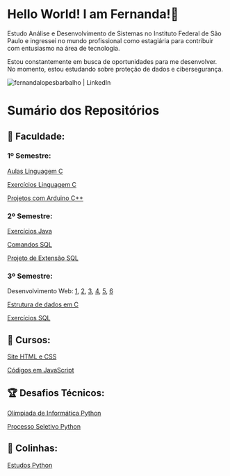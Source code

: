 # Hello World! I am Fernanda!🌈

Estudo Análise e Desenvolvimento de Sistemas no Instituto Federal de São Paulo e ingressei no mundo profissional como estagiária para contribuir com entusiasmo na área de tecnologia. 

Estou constantemente em busca de oportunidades para me desenvolver. No momento, estou estudando sobre proteção de dados e cibersegurança.

[<img align="left" alt="fernandalopesbarbalho | LinkedIn" src="https://img.shields.io/badge/LinkedIn-0077B5?style=for-the-badge&logo=linkedin&logoColor=white" />](https://www.linkedin.com/in/fernandalopesbarbalho/)
<br>

# Sumário dos Repositórios
## 🎯 Faculdade:
### 1º Semestre:
[Aulas Linguagem C](https://github.com/fernandalopesbarbalho/aulas-ifsp-semestre1)

[Exercícios Linguagem C](https://github.com/fernandalopesbarbalho/exercicios-ifsp-semestre1)

[Projetos com Arduino C++](https://github.com/fernandalopesbarbalho/arduino-ifsp-semestre1)

### 2º Semestre:
[Exercícios Java](https://github.com/fernandalopesbarbalho/exercicios-ifsp-semestre2)

[Comandos SQL](https://github.com/fernandalopesbarbalho/sql-ifsp-semestre2)

[Projeto de Extensão SQL](https://github.com/fernandalopesbarbalho/ifsp-sql-versionary)

### 3º Semestre:
Desenvolvimento Web: [1](https://github.com/fernandalopesbarbalho/dwba4-semana-01-pt302525x), [2](https://github.com/fernandalopesbarbalho/dwba4-semana-03-pt302525x), [3](https://github.com/fernandalopesbarbalho/dwba4-semana-04-pt302525x), [4](https://github.com/fernandalopesbarbalho/dwba4-semana-05-pt302525x), [5](https://github.com/fernandalopesbarbalho/dwba4-semana-06-pt302525x), [6](https://github.com/fernandalopesbarbalho/dwba4-semana-07-pt302525x)

[Estrutura de dados em C](https://github.com/fernandalopesbarbalho/estrutura-ifsp-semestre3)

[Exercícios SQL](https://github.com/fernandalopesbarbalho/sql-ifsp-semestre3)

## 🚀 Cursos:
[Site HTML e CSS](https://github.com/fernandalopesbarbalho/site-alura)

[Códigos em JavaScript](https://github.com/fernandalopesbarbalho/javascript-alura)

## 🏆 Desafios Técnicos:
[Olímpiada de Informática Python](https://github.com/fernandalopesbarbalho/olimpiada-de-informatica)

[Processo Seletivo Python](https://github.com/fernandalopesbarbalho/desafio-pwc)

## 📝 Colinhas:
[Estudos Python](https://github.com/fernandalopesbarbalho/estudos-python)
